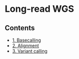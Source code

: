 # Long-read WGS

## Contents

* [1. Basecalling](http://ngleadall.github.io/train_malta_nanopore)
* [2. Alignment](http://alsanju.github.io/NGSchool2018/alignment)
* [3. Variant calling](http://alsanju.github.io/NGSchool2018/variant_calling)
